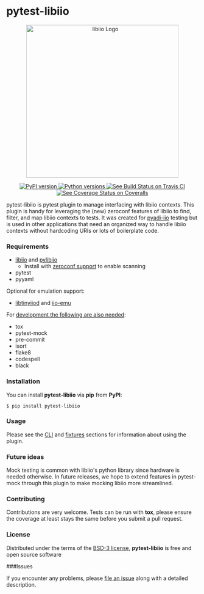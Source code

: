 # pytest-libiio

<p align="center">
<img src="https://raw.githubusercontent.com/analogdevicesinc/libiio/master/doc/html/img/iio_logo.png" width="400" alt="libiio Logo"> </br>
</p>

<p align="center">
<a href="https://pypi.org/project/pytest-libiio">
<img alt="PyPI version" src="https://img.shields.io/pypi/v/pytest-libiio.svg">
</a>
<a href="https://pypi.org/project/pytest-libiio">
<img alt="Python versions" src="https://img.shields.io/pypi/pyversions/pytest-libiio.svg">
</a>
<a href="https://travis-ci.org/tfcollins/pytest-libiio">
<img alt="See Build Status on Travis CI" src="https://travis-ci.org/tfcollins/pytest-libiio.svg?branch=master">
</a>
<a href="https://coveralls.io/github/tfcollins/pytest-libiio?branch=master">
<img alt="See Coverage Status on Coveralls" src="https://coveralls.io/repos/github/tfcollins/pytest-libiio/badge.svg?branch=master">
</a>
</p>

pytest-libiio is pytest plugin to manage interfacing with libiio contexts. This plugin is handy for leveraging the (new) zeroconf features of libiio to find, filter, and map libiio contexts to tests. It was created for [pyadi-iio](https://pypi.org/project/pyadi-iio/) testing but is used in other applications that need an organized way to handle libiio contexts without hardcoding URIs or lots of boilerplate code.

### Requirements

* [libiio](https://github.com/analogdevicesinc/libiio) and [pylibiio](https://pypi.org/project/pylibiio/)
    - Install with [zeroconf support](https://github.com/analogdevicesinc/libiio/blob/master/README_BUILD.md) to enable scanning
* pytest
* pyyaml

Optional for emulation support:

* [libtinyiiod](https://github.com/analogdevicesinc/libtinyiiod) and [iio-emu](https://github.com/analogdevicesinc/iio-emu) 


For [development the following are also needed](https://github.com/tfcollins/pytest-libiio/blob/master/requirements_dev.txt):

* tox
* pytest-mock
* pre-commit
* isort
* flake8
* codespell
* black


### Installation

You can install **pytest-libiio** via __pip__ from **PyPI**:

    $ pip install pytest-libiio

### Usage

Please see the [CLI](/cli) and [fixtures](/fixtures) sections for information about using the plugin.

### Future ideas

Mock testing is common with libiio's python library since hardware is needed otherwise. In future releases, we hope to extend features in pytest-mock through this plugin to make mocking libiio more streamlined.

### Contributing

Contributions are very welcome. Tests can be run with **tox**, please ensure
the coverage at least stays the same before you submit a pull request.

### License

Distributed under the terms of the [BSD-3 license](https://github.com/tfcollins/pytest-libiio/blob/master/LICENSE), **pytest-libiio** is free and open source software


###Issues

If you encounter any problems, please [file an issue](https://github.com/tfcollins/pytest-libiio/issues) along with a detailed description.
